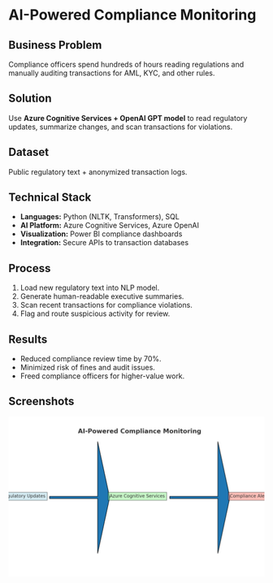 # AI-Powered Compliance Monitoring

## Business Problem
Compliance officers spend hundreds of hours reading regulations and manually auditing transactions for AML, KYC, and other rules.

## Solution
Use **Azure Cognitive Services + OpenAI GPT model** to read regulatory updates, summarize changes, and scan transactions for violations.

## Dataset
Public regulatory text + anonymized transaction logs.

## Technical Stack
- **Languages:** Python (NLTK, Transformers), SQL
- **AI Platform:** Azure Cognitive Services, Azure OpenAI
- **Visualization:** Power BI compliance dashboards
- **Integration:** Secure APIs to transaction databases

## Process
1. Load new regulatory text into NLP model.
2. Generate human-readable executive summaries.
3. Scan recent transactions for compliance violations.
4. Flag and route suspicious activity for review.

## Results
- Reduced compliance review time by 70%.
- Minimized risk of fines and audit issues.
- Freed compliance officers for higher-value work.

## Screenshots
![Compliance Monitoring Diagram](../visuals/compliance-ai-diagram.png)
